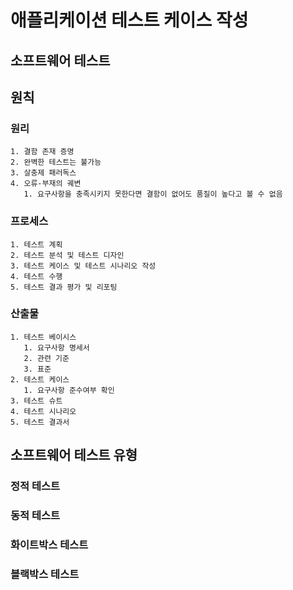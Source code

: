 # 애플리케이션 테스트 케이스 작성

## 소프트웨어 테스트

## 원칙

### 원리

    1. 결함 존재 증명
    2. 완벽한 테스트는 불가능
    3. 살충제 패러독스
    4. 오류-부재의 궤변
       1. 요구사항을 충족시키지 못한다면 결함이 없어도 품질이 높다고 볼 수 없음

### 프로세스

    1. 테스트 계획
    2. 테스트 분석 및 테스트 디자인
    3. 테스트 케이스 및 테스트 시나리오 작성
    4. 테스트 수행
    5. 테스트 결과 평가 및 리포팅

### 산출물

    1. 테스트 베이시스
       1. 요구사항 명세서
       2. 관련 기준
       3. 표준
    2. 테스트 케이스
       1. 요구사항 준수여부 확인
    3. 테스트 슈트
    4. 테스트 시나리오
    5. 테스트 결과서

## 소프트웨어 테스트 유형

### 정적 테스트

### 동적 테스트

### 화이트박스 테스트

### 블랙박스 테스트

